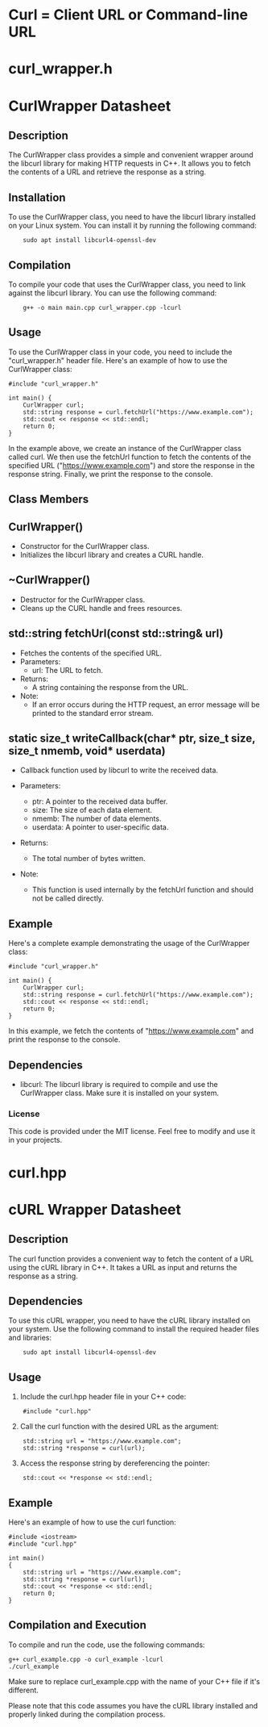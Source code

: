 # Curl = Client URL or Command-line URL

# curl_wrapper.h

# CurlWrapper Datasheet
## Description
The CurlWrapper class provides a simple and convenient wrapper around the libcurl library for making HTTP requests in C++. It allows you to fetch the contents of a URL and retrieve the response as a string.

## Installation
To use the CurlWrapper class, you need to have the libcurl library installed on your Linux system. You can install it by running the following command:
```
    sudo apt install libcurl4-openssl-dev
```

## Compilation
To compile your code that uses the CurlWrapper class, you need to link against the libcurl library. You can use the following command:
```
    g++ -o main main.cpp curl_wrapper.cpp -lcurl
```

## Usage
To use the CurlWrapper class in your code, you need to include the "curl_wrapper.h" header file. Here's an example of how to use the CurlWrapper class:
```
#include "curl_wrapper.h"

int main() {
    CurlWrapper curl;
    std::string response = curl.fetchUrl("https://www.example.com");
    std::cout << response << std::endl;
    return 0;
}
```
In the example above, we create an instance of the CurlWrapper class called curl. We then use the fetchUrl function to fetch the contents of the specified URL ("https://www.example.com") and store the response in the response string. Finally, we print the response to the console.

## Class Members
## CurlWrapper()
- Constructor for the CurlWrapper class.
- Initializes the libcurl library and creates a CURL handle.

## ~CurlWrapper()
- Destructor for the CurlWrapper class.
- Cleans up the CURL handle and frees resources.

## std::string fetchUrl(const std::string& url)
- Fetches the contents of the specified URL.
- Parameters:
    - url: The URL to fetch.
- Returns:
    - A string containing the response from the URL.
- Note:
    - If an error occurs during the HTTP request, an error message will be printed to the standard error stream.

## static size_t writeCallback(char* ptr, size_t size, size_t nmemb, void* userdata)
- Callback function used by libcurl to write the received data.
- Parameters:
    - ptr: A pointer to the received data buffer.
    - size: The size of each data element.
    - nmemb: The number of data elements.
    - userdata: A pointer to user-specific data.

- Returns:
    - The total number of bytes written.
- Note:
    - This function is used internally by the fetchUrl function and should not be called directly.

## Example
Here's a complete example demonstrating the usage of the CurlWrapper class:
```
#include "curl_wrapper.h"

int main() {
    CurlWrapper curl;
    std::string response = curl.fetchUrl("https://www.example.com");
    std::cout << response << std::endl;
    return 0;
}
```
In this example, we fetch the contents of "https://www.example.com" and print the response to the console.

## Dependencies
- libcurl: The libcurl library is required to compile and use the CurlWrapper class. Make sure it is installed on your system.

### License
This code is provided under the MIT license. Feel free to modify and use it in your projects.

# curl.hpp

# cURL Wrapper Datasheet
## Description
The curl function provides a convenient way to fetch the content of a URL using the cURL library in C++. It takes a URL as input and returns the response as a string.

## Dependencies
To use this cURL wrapper, you need to have the cURL library installed on your system. Use the following command to install the required header files and libraries:
```
    sudo apt install libcurl4-openssl-dev
```

## Usage
1. Include the curl.hpp header file in your C++ code:
```
    #include "curl.hpp"
```

2. Call the curl function with the desired URL as the argument:
```
    std::string url = "https://www.example.com";
    std::string *response = curl(url);
```

3. Access the response string by dereferencing the pointer:
```
    std::cout << *response << std::endl;
```

## Example
Here's an example of how to use the curl function:
```
#include <iostream>
#include "curl.hpp"

int main()
{
    std::string url = "https://www.example.com";
    std::string *response = curl(url);
    std::cout << *response << std::endl;
    return 0;
}
```

## Compilation and Execution
To compile and run the code, use the following commands:
```
g++ curl_example.cpp -o curl_example -lcurl
./curl_example
```
Make sure to replace curl_example.cpp with the name of your C++ file if it's different.

Please note that this code assumes you have the cURL library installed and properly linked during the compilation process.